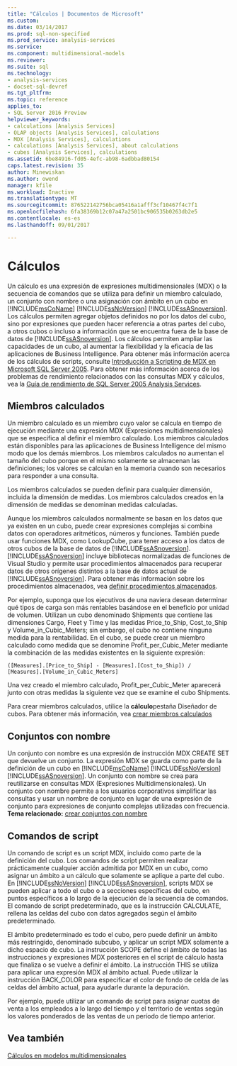 ```yaml
---
title: "Cálculos | Documentos de Microsoft"
ms.custom: 
ms.date: 03/14/2017
ms.prod: sql-non-specified
ms.prod_service: analysis-services
ms.service: 
ms.component: multidimensional-models
ms.reviewer: 
ms.suite: sql
ms.technology:
- analysis-services
- docset-sql-devref
ms.tgt_pltfrm: 
ms.topic: reference
applies_to:
- SQL Server 2016 Preview
helpviewer_keywords:
- calculations [Analysis Services]
- OLAP objects [Analysis Services], calculations
- MDX [Analysis Services], calculations
- calculations [Analysis Services], about calculations
- cubes [Analysis Services], calculations
ms.assetid: 6be84916-fd05-4efc-ab98-6adbbad80154
caps.latest.revision: 35
author: Minewiskan
ms.author: owend
manager: kfile
ms.workload: Inactive
ms.translationtype: MT
ms.sourcegitcommit: 876522142756bca05416a1afff3cf10467f4c7f1
ms.openlocfilehash: 6fa38369b12c07a47a2501bc906535b0263db2e5
ms.contentlocale: es-es
ms.lasthandoff: 09/01/2017

---
```

# <a name="calculations"></a>Cálculos
  Un cálculo es una expresión de expresiones multidimensionales (MDX) o la secuencia de comandos que se utiliza para definir un miembro calculado, un conjunto con nombre o una asignación con ámbito en un cubo en [!INCLUDE[msCoName](../../includes/msconame-md.md)] [!INCLUDE[ssNoVersion](../../includes/ssnoversion-md.md)] [!INCLUDE[ssASnoversion](../../includes/ssasnoversion-md.md)]. Los cálculos permiten agregar objetos definidos no por los datos del cubo, sino por expresiones que pueden hacer referencia a otras partes del cubo, a otros cubos o incluso a información que se encuentra fuera de la base de datos de [!INCLUDE[ssASnoversion](../../includes/ssasnoversion-md.md)]. Los cálculos permiten ampliar las capacidades de un cubo, al aumentar la flexibilidad y la eficacia de las aplicaciones de Business Intelligence. Para obtener más información acerca de los cálculos de scripts, consulte [Introducción a Scripting de MDX en Microsoft SQL Server 2005](http://go.microsoft.com/fwlink/?LinkId=81892). Para obtener más información acerca de los problemas de rendimiento relacionados con las consultas MDX y cálculos, vea la [Guía de rendimiento de SQL Server 2005 Analysis Services](http://go.microsoft.com/fwlink/?LinkId=81621).  
  
## <a name="calculated-members"></a>Miembros calculados  
 Un miembro calculado es un miembro cuyo valor se calcula en tiempo de ejecución mediante una expresión MDX (Expresiones multidimensionales) que se especifica al definir el miembro calculado. Los miembros calculados están disponibles para las aplicaciones de Business Intelligence del mismo modo que los demás miembros. Los miembros calculados no aumentan el tamaño del cubo porque en el mismo solamente se almacenan las definiciones; los valores se calculan en la memoria cuando son necesarios para responder a una consulta.  
  
 Los miembros calculados se pueden definir para cualquier dimensión, incluida la dimensión de medidas. Los miembros calculados creados en la dimensión de medidas se denominan medidas calculadas.  
  
 Aunque los miembros calculados normalmente se basan en los datos que ya existen en un cubo, puede crear expresiones complejas si combina datos con operadores aritméticos, números y funciones. También puede usar funciones MDX, como LookupCube, para tener acceso a los datos de otros cubos de la base de datos de [!INCLUDE[ssASnoversion](../../includes/ssasnoversion-md.md)]. [!INCLUDE[ssASnoversion](../../includes/ssasnoversion-md.md)] incluye bibliotecas normalizadas de funciones de Visual Studio y permite usar procedimientos almacenados para recuperar datos de otros orígenes distintos a la base de datos actual de [!INCLUDE[ssASnoversion](../../includes/ssasnoversion-md.md)]. Para obtener más información sobre los procedimientos almacenados, vea [definir procedimientos almacenados](../../analysis-services/multidimensional-models-extending-olap-stored-procedures/defining-stored-procedures.md).  
  
 Por ejemplo, suponga que los ejecutivos de una naviera desean determinar qué tipos de carga son más rentables basándose en el beneficio por unidad de volumen. Utilizan un cubo denominado Shipments que contiene las dimensiones Cargo, Fleet y Time y las medidas Price_to_Ship, Cost_to_Ship y Volume_in_Cubic_Meters; sin embargo, el cubo no contiene ninguna medida para la rentabilidad. En el cubo, se puede crear un miembro calculado como medida que se denomine Profit_per_Cubic_Meter mediante la combinación de las medidas existentes en la siguiente expresión:  
  
```  
([Measures].[Price_to_Ship] - [Measures].[Cost_to_Ship]) /  
[Measures].[Volume_in_Cubic_Meters]  
```  
  
 Una vez creado el miembro calculado, Profit_per_Cubic_Meter aparecerá junto con otras medidas la siguiente vez que se examine el cubo Shipments.  
  
 Para crear miembros calculados, utilice la **cálculo**pestaña Diseñador de cubos. Para obtener más información, vea [crear miembros calculados](../../analysis-services/multidimensional-models/create-calculated-members.md)  
  
## <a name="named-sets"></a>Conjuntos con nombre  
 Un conjunto con nombre es una expresión de instrucción MDX CREATE SET que devuelve un conjunto. La expresión MDX se guarda como parte de la definición de un cubo en [!INCLUDE[msCoName](../../includes/msconame-md.md)] [!INCLUDE[ssNoVersion](../../includes/ssnoversion-md.md)] [!INCLUDE[ssASnoversion](../../includes/ssasnoversion-md.md)]. Un conjunto con nombre se crea para reutilizarse en consultas MDX (Expresiones Multidimensionales). Un conjunto con nombre permite a los usuarios corporativos simplificar las consultas y usar un nombre de conjunto en lugar de una expresión de conjunto para expresiones de conjunto complejas utilizadas con frecuencia. **Tema relacionado:** [crear conjuntos con nombre](../../analysis-services/multidimensional-models/create-named-sets.md)  
  
## <a name="script-commands"></a>Comandos de script  
 Un comando de script es un script MDX, incluido como parte de la definición del cubo. Los comandos de script permiten realizar prácticamente cualquier acción admitida por MDX en un cubo, como asignar un ámbito a un cálculo que solamente se aplique a parte del cubo. En [!INCLUDE[ssNoVersion](../../includes/ssnoversion-md.md)] [!INCLUDE[ssASnoversion](../../includes/ssasnoversion-md.md)], scripts MDX se pueden aplicar a todo el cubo o a secciones específicas del cubo, en puntos específicos a lo largo de la ejecución de la secuencia de comandos. El comando de script predeterminado, que es la instrucción CALCULATE, rellena las celdas del cubo con datos agregados según el ámbito predeterminado.  
  
 El ámbito predeterminado es todo el cubo, pero puede definir un ámbito más restringido, denominado subcubo, y aplicar un script MDX solamente a dicho espacio de cubo. La instrucción SCOPE define el ámbito de todas las instrucciones y expresiones MDX posteriores en el script de cálculo hasta que finaliza o se vuelve a definir el ámbito. La instrucción THIS se utiliza para aplicar una expresión MDX al ámbito actual.  Puede utilizar la instrucción BACK_COLOR para especificar el color de fondo de celda de las celdas del ámbito actual, para ayudarle durante la depuración.   
  
 Por ejemplo, puede utilizar un comando de script para asignar cuotas de venta a los empleados a lo largo del tiempo y el territorio de ventas según los valores ponderados de las ventas de un período de tiempo anterior.  
  
## <a name="see-also"></a>Vea también  
 [Cálculos en modelos multidimensionales](../../analysis-services/multidimensional-models/calculations-in-multidimensional-models.md)  
  
  

